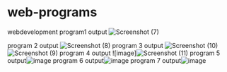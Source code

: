 # web-programs
webdevelopment
program1 output
![Screenshot (7)](https://github.com/sahana930/web-programs/assets/136681776/9552ec7e-6385-4c36-bb14-5899463730b7)


program 2 output
![Screenshot (8)](https://github.com/sahana930/web-programs/assets/136681776/535b7193-76a3-4450-8e3f-286372baa1e9)
program 3 output
![Screenshot (10)](https://github.com/sahana930/web-programs/assets/136681776/a9a8d24f-6e22-4841-9a2f-b03d30ab9296)
![Screenshot (9)](https://github.com/sahana930/web-programs/assets/136681776/abc6909c-42d9-477a-bc37-95f20b2db79c)
program 4 output
![image]![Screenshot (11)](https://github.com/sahana930/web-programs/assets/136681776/28b336ea-da14-4400-a341-245cab995bf3)
program 5 output![image](https://github.com/sahana930/web-programs/assets/136681776/89a8d7bc-1c40-40a9-b83e-c9b3dc7dfab4)
program 6 output![image](https://github.com/sahana930/web-programs/assets/136681776/8d11086c-adff-4b2e-b784-3ff68bde7eb1)
program 7 output![image](https://github.com/sahana930/web-programs/assets/136681776/430c5b2b-d80a-4b5a-ad54-e4c7a19f517a)







